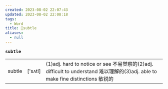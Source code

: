 ```yaml
---
created: 2023-08-02 22:07:43
updated: 2023-08-02 22:08:18
tags:
  - Word
title: 📖subtle
aliases:
  - null
---
```


<pre><strong>subtle</strong></pre>
|   |   |   |
|---|---|---|
|subtle|['sʌtl]|(1)adj. hard to notice or see 不易觉察的(2)adj. difficult to understand 难以理解的(3)adj. able to make fine distinctions 敏锐的|
